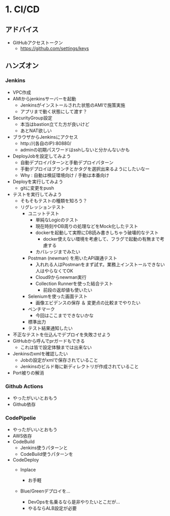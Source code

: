 # 1. CI/CD

## アドバイス
- GitHubアクセストークン
  - https://github.com/settings/keys


## ハンズオン
### Jenkins
- VPC作成
- AMIからjenkinsサーバーを起動
  - Jenkinsがインストールされた状態のAMIで施策実施
  - アプリまで動く状態にして渡す？
- SecurityGroup設定
  - 本当はbastion立てた方が良いけど
  - あとNAT欲しい
- ブラウザからJenkinsにアクセス
  - http://{各自のIP}:80880/
  - adminの初期パスワードはsshしないと分かんないかも
- DeployJobを設定してみよう
  - 自動デプロイパターンと手動デプロイパターン
  - 手動デプロイはブランチとかタグを選択出来るようにしたいなー
  - Why : 自動は検証環境向け / 手動は本番向け
- Deployを実行してみよう
  - gitに変更をpush
- テストを実行してみよう
  - そもそもテストの種類を知ろう？
  - リグレッションテスト
    - ユニットテスト
      - 単純なLogicのテスト
      - 現在時刻やDB周りの処理などをMock化したテスト
      - dockerを起動して実際にDB読み書きしちゃう破壊的なテスト
        - docker使えない環境を考慮して、フラグで起動の有無まで考慮する
      - カバレッジまでみたい
    - Postman (newman) を用いたAPI疎通テスト
      - 入れれる人はPostmanをまず試す。業務上インストールできない人はやらなくてOK
      - Cloud9からnewman実行
      - Collection Runnerを使った結合テスト
        - 前段の返却値も使いたい
    - Seleniumを使った画面テスト
      - 画像エビデンスの保存 ＆ 変更点の比較までやりたい
    - ベンチマーク
      - 今回はここまでできないかな
    - 標準出力
    - テスト結果通知したい
- 不正なテストを仕込んでデプロイを失敗させよう
- GitHubから呼んでprガードもできる
  - これは皆で設定体験までは出来ない
- Jenkinsのxmlを確認したい
  - Jobの設定がxmlで保存されていること
  - Jenkinsのビルド毎に新ディレクトリが作成されていること
- Port被りの解消

### Github Actions
- やったがいいとおもう
- Github依存

### CodePipelie
- やったがいいとおもう
- AWS依存
- CodeBuild
  - Jenkins使うパターンと
  - CodeBuild使うパターンを
- CodeDeploy
  - Inplace
    - お手軽
    
  - Blue/Greenデプロイを...
    - DevOpsを名乗るなら是非やりたいとこだが...
    - やるならALB設定が必要